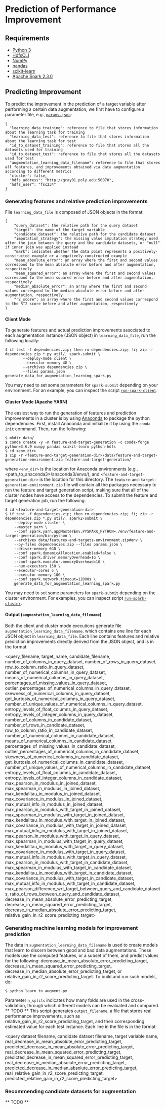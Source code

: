 # Prediction of Performance Improvement

## Requirements

* [Python 3](https://www.python.org/)
* [HdfsCLI](https://hdfscli.readthedocs.io/en/latest/)
* [NumPy](https://numpy.org/)
* [pandas](https://pandas.pydata.org/)
* [scikit-learn](https://scikit-learn.org/stable/)
* [Apache Spark 2.3.0](https://spark.apache.org/)


## Predicting Improvement

To predict the improvement in the prediction of a target variable after performing a certain data augmentation, we first have to configure a parameter file, e.g., [`params.json`](params.json):

```
{
  "learning_data_training": reference to file that stores information about the learning task for training
  "learning_data_test": reference to file that stores information about the learning task for test
  "id_to_dataset_training": reference to file that stores all the datasets used for training
  "id_to_dataset_test": reference to file that stores all the datasets used for test
  "augmentation_learning_data_filename": reference to file that stores all features, and improvements obtained via data augmentation according to different metrics 
  "cluster": false,
  "hdfs_address": "http://gray01.poly.edu:50070",
  "hdfs_user": "fsc234"
}
```

### Generating features and relative prediction improvements

File `learning_data_file` is composed of JSON objects in the format:

```
{
    "query_dataset": the relative path for the query dataset
    "target": the name of the target variable
    "candidate_dataset": the relative path for the candidate dataset
    "imputation_strategy": the missing value imputation strategy used after the join between the query and the candidate datasets, or "null" if inner join was applied instead
    "mark": indicates whether the data point represents a positively-constructed example or a negatively-constructed example
    "mean_absolute_error": an array where the first and second values correspond to the mean absolute error before and after augmentation, respectively
    "mean_squared_error": an array where the first and second values correspond to the mean squared error before and after augmentation, respectively
    "median_absolute_error": an array where the first and second values correspond to the median absolute error before and after augmentation, respectively
    "r2_score": an array where the first and second values correspond to the R^2 score before and after augmentation, respectively
}
```

#### Client Mode

To generate features and actual prediction improvements associated to each augmentation instance (JSON object) in `learning_data_file`, run the following locally:

    $ if test -f dependencies.zip; then rm dependencies.zip; fi; zip -r dependencies.zip *.py util/; spark-submit \
			--deploy-mode client \
			--executor-memory 4G \
			--archives dependencies.zip \
			--files params.json generate_data_for_augmentation_learning_spark.py

You may need to set some parameters for `spark-submit` depending on your environment. For an example, you can inspect the script [`run-spark-client`](run-spark-client).

#### Cluster Mode (Apache YARN)

The easiest way to run the generation of features and prediction improvements in a cluster is by using [Anaconda](https://www.anaconda.com/) to package the python dependencies. First,
install Anaconda and initialize it by using the `conda init` command. Then, run the following:

    $ mkdir data/
    $ conda create -y -n feature-and-target-generation -c conda-forge python=3.6.9 numpy pandas scikit-learn python-hdfs 
    $ cd <env_dir>
    $ zip -r <feature-and-target-generation-dir>/data/feature-and-target-generation-environment.zip feature-and-target-generation/

where `<env_dir>` is the location for Anaconda environments (e.g., <path_to_anaconda3>/anaconda3/envs/), and `<feature-and-target-generation-dir>` is the location for this directory. The
`feature-and-target-generation-environment.zip` file will contain all the packages necessary to run the feature and target generation script, making sure that all of the cluster nodes have
access to the dependencies. To submit the feature and target generation job, run the following:

    $ cd <feature-and-target-generation-dir>
    $ if test -f dependencies.zip; then rm dependencies.zip; fi; zip -r dependencies.zip *.py util/; spark2-submit \
		--deploy-mode cluster \
		--master yarn \
		--conf spark.yarn.appMasterEnv.PYSPARK_PYTHON=./env/feature-and-target-generation/bin/python \
		--archives data/features-and-targets-environment.zip#env \
		--py-files dependencies.zip --files params.json \
		--driver-memory 6GB \
		--conf spark.dynamicAllocation.enabled=false \
		--conf spark.driver.memoryOverhead=1G \
		--conf spark.executor.memoryOverhead=1G \
		--num-executors 150 \
		--executor-cores 5 \
		--executor-memory 10G \
		--conf spark.network.timeout=12000s \
		generate_data_for_augmentation_learning_spark.py
		
You may need to set some parameters for `spark-submit` depending on the cluster environment. For examples, you can inspect script [`run-spark-cluster`](run-cluster).

#### Output (`augmentation_learning_data_filename`) 

Both the client and cluster mode executions generate file `augmentation_learning_data_filename`, which contains one line for each JSON object in `learning_data_file`. Each line contains features and relative
prediction improvements directly derived from the JSON object, and is in the format:

<query_filename, target_name, candidate_filename, number_of_columns_in_query_dataset, number_of_rows_in_query_dataset, row_to_column_ratio_in_query_dataset, number_of_numerical_columns_in_query_dataset,
means_of_numerical_columns_in_query_dataset, percentages_of_missing_values_in_query_dataset, outlier_percentages_of_numerical_columns_in_query_dataset, skewness_of_numerical_columns_in_query_dataset,
get_kurtosis_of_numerical_columns_in_query_dataset, number_of_unique_values_of_numerical_columns_in_query_dataset, entropy_levels_of_float_columns_in_query_dataset, entropy_levels_of_integer_columns_in_query_dataset,
number_of_columns_in_candidate_dataset, number_of_rows_in_candidate_dataset, row_to_column_ratio_in_candidate_dataset, number_of_numerical_columns_in_candidate_dataset, means_of_numerical_columns_in_candidate_dataset,
percentages_of_missing_values_in_candidate_dataset, outlier_percentages_of_numerical_columns_in_candidate_dataset, skewness_of_numerical_columns_in_candidate_dataset, get_kurtosis_of_numerical_columns_in_candidate_dataset,
number_of_unique_values_of_numerical_columns_in_candidate_dataset, entropy_levels_of_float_columns_in_candidate_dataset, entropy_levels_of_integer_columns_in_candidate_dataset,
max_pearson_in_modulus_in_joined_dataset, max_spearman_in_modulus_in_joined_dataset, max_kendalltau_in_modulus_in_joined_dataset, max_covariance_in_modulus_in_joined_dataset, max_mutual_info_in_modulus_in_joined_dataset,
max_pearson_in_modulus_with_target_in_joined_dataset, max_spearman_in_modulus_with_target_in_joined_dataset, max_kendalltau_in_modulus_with_target_in_joined_dataset, max_covariance_in_modulus_with_target_in_joined_dataset,
max_mutual_info_in_modulus_with_target_in_joined_dataset, max_pearson_in_modulus_with_target_in_query_dataset, max_spearman_in_modulus_with_target_in_query_dataset, max_kendalltau_in_modulus_with_target_in_query_dataset,
max_covariance_in_modulus_with_target_in_query_dataset, max_mutual_info_in_modulus_with_target_in_query_dataset, max_pearson_in_modulus_with_target_in_candidate_dataset, max_spearman_in_modulus_with_target_in_candidate_dataset,
max_kendalltau_in_modulus_with_target_in_candidate_dataset, max_covariance_in_modulus_with_target_in_candidate_dataset, max_mutual_info_in_modulus_with_target_in_candidate_dataset,
max_pearson_difference_wrt_target_between_query_and_candidate_datasets, ratio_of_rows_between_query_and_candidate_dataset, decrease_in_mean_absolute_error_predicting_target, decrease_in_mean_squared_error_predicting_target,
decrease_in_median_absolute_error_predicting_target, relative_gain_in_r2_score_predicting_target>


### Generating machine learning models for improvement prediction

The data in `augmentation_learning_data_filename` is used to create models that learn to discern between good and bad data augmentations. These models use the computed
features, or a subset of them, and predict values for the following: decrease_in_mean_absolute_error_predicting_target, decrease_in_mean_squared_error_predicting_target,
decrease_in_median_absolute_error_predicting_target, or relative_gain_in_r2_score_predicting_target. To build and run such models, do:

    $ python learn_to_augment.py

Parameter `n_splits` indicates how many folds are used in the cross-validation, through which different models can be evaluated and compared. ** TODO **
This script generates `output_filename`, a file that stores real performance improvements, such as relative_gain_in_r2_score_predicting_target, and their corresponding estimated
value for each test instance. Each line in the file is in the format: 

<query dataset filename, candidate dataset filename, target variable name, real_decrease_in_mean_absolute_error_predicting_target, predicted_decrease_in_mean_absolute_error_predicting_target,
real_decrease_in_mean_squared_error_predicting_target, predicted_decrease_in_mean_squared_error_predicting_target, real_decrease_in_median_absolute_error_predicting_target,
predicted_decrease_in_median_absolute_error_predicting_target, real_relative_gain_in_r2_score_predicting_target, predicted_relative_gain_in_r2_score_predicting_target>

### Recommending candidate datasets for augmentation

** TODO **

